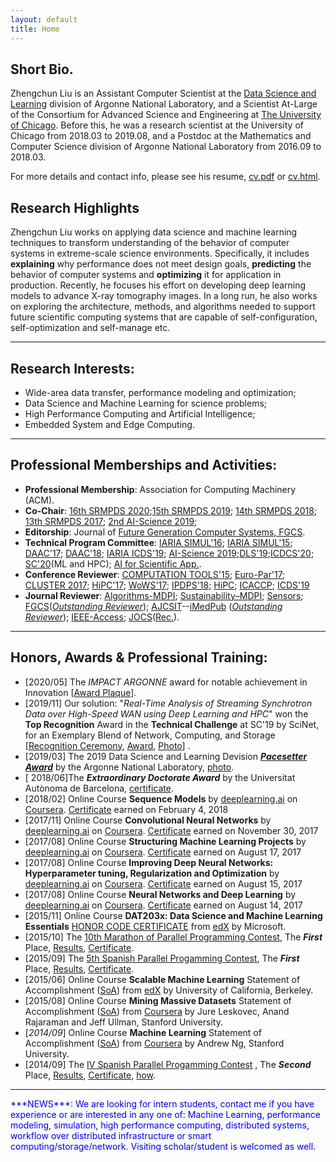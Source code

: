 ```yaml
---
layout: default
title: Home
---
```


## Short Bio.
Zhengchun Liu is an Assistant Computer Scientist at the [Data Science and Learning](http://www.anl.gov/dsl) division of Argonne National Laboratory, and a Scientist At-Large of the Consortium for Advanced Science and Engineering at [The University of Chicago](https://www.uchicago.edu/). Before this, he was a research scientist at the University of Chicago from 2018.03 to 2019.08, and a Postdoc at the Mathematics and Computer Science division of Argonne National Laboratory from 2016.09 to 2018.03. 

For more details and contact info, please see his resume, <a href="file/Zhengchun_Liu_CV.pdf" target="_blank">cv.pdf</a> or <a href="file/Zhengchun_Liu_CV.html" target="_blank">cv.html</a>.

## Research Highlights
Zhengchun Liu works on applying data science and machine learning techniques to transform understanding of the behavior of computer systems in extreme-scale science environments. Specifically, it includes __explaining__ why performance does not meet design goals,  __predicting__ the behavior of computer systems and __optimizing__ it for application in production. Recently, he focuses his effort on developing deep learning models to advance X-ray tomography images. In a long run, he also works on exploring the architecture, methods, and algorithms needed to support future scientific computing systems that are capable of self-configuration, self-optimization and self-manage etc.

---
## Research Interests:
* Wide-area data transfer, performance modeling and optimization; 
* Data Science and Machine Learning for science problems;
* High Performance Computing and Artificial Intelligence;
* Embedded System and Edge Computing.

---
## Professional Memberships and Activities:
* **Professional Membership**: Association for Computing Machinery (ACM). 
* **Co-Chair**: [16th SRMPDS 2020](https://srmpds.github.io/);[15th SRMPDS 2019](https://srmpds.github.io/); [14th SRMPDS 2018](https://srmpds.github.io/index-2018.html); [13th SRMPDS 2017](https://sites.google.com/site/srmpds/); [2nd AI-Science 2019](https://ai-science.github.io/);
* **Editorship**: Journal of [Future Generation Computer Systems, FGCS](https://www.journals.elsevier.com/future-generation-computer-systems).
* **Technical Program Committee**: [IARIA SIMUL'16](https://www.iaria.org/conferences2016/ComSIMUL16.html); [IARIA SIMUL'15](https://www.iaria.org/conferences2015/ComSIMUL15.html); [DAAC'17](http://www.depts.ttu.edu/cac/conferences/ucc2017/page-2/daacworkshop.html); [DAAC'18](); [IARIA ICDS'19](https://www.iaria.org/conferences2019/ComICDS19.html); [AI-Science 2019](https://ai-science.github.io/);[DLS'19](https://www.tacc.utexas.edu/workshop/2019/deep-learning);[ICDCS'20](); [SC'20](https://sc20.supercomputing.org)(ML and HPC); [AI for Scientific App.](https://ai4s.github.io).
* **Conference Reviewer**: [COMPUTATION TOOLS'15](https://www.iaria.org/conferences2015/COMPUTATIONTOOLS15.html); [Euro-Par'17](http://europar2017.usc.es/); [CLUSTER 2017](https://cluster17.github.io/); [HiPC'17](http://hipc.org/); [WoWS'17](https://words.sdsc.edu/wows2017); [IPDPS'18](http://www.ipdps.org/ipdps2018/2018_call_for_papers.html); [HiPC](http://hipc.org); [ICACCP](http://www.icaccpa.in/); [ICDS'19](https://www.iaria.org/conferences2019/ICDS19.html)
* **Journal Reviewer**: [Algorithms-MDPI](http://www.mdpi.com/journal/algorithms); [ Sustainability–MDPI](http://www.mdpi.com/journal/sustainability); [Sensors](https://www.mdpi.com/journal/sensors); [FGCS](https://www.journals.elsevier.com/future-generation-computer-systems)([_Outstanding Reviewer_](file/outstanding-reviewer-zliu-fgcs.pdf)); [AJCSIT](http://www.imedpub.com/computer-science-and-information-technology/)--[iMedPub](http://www.imedpub.com) ([_Outstanding Reviewer_](file/AJCSIT-outstanding-reviewer.png)); [IEEE-Access](http://ieeeaccess.ieee.org/); [JOCS](https://www.journals.elsevier.com/journal-of-computational-science)([Rec.](file/reviewer-zliu-jocs.pdf)).

---
## Honors, Awards & Professional Training:
* [2020/05] The _IMPACT ARGONNE_ award for notable achievement in Innovation [[Award Plaque](file/impact-argonne.pdf)]. 
* [2019/11] Our solution: "*Real-Time Analysis of Streaming Synchrotron Data over High-Speed WAN using Deep Learning and HPC*" won the __Top Recognition__ Award in the __Technical Challenge__ at SC'19 by SciNet, for an Exemplary Blend of Network, Computing, and Storage [[Recognition Ceremony](https://www.facebook.com/SCconferences/videos/543275426219325/?t=834), [Award](./img/tc-award.jpg), [Photo](./img/tc-ceremony.png)] . 
* [2019/03] The 2019 Data Science and Learning Devision [___Pacesetter Award___](img/pacesetter-award.JPG) by the Argonne National Laboratory, [photo](img/2019-pacesetter-award-photo.jpg). 
* [ 2018/06]The ___Extraordinary Doctorate Award___ by the Universitat Autònoma de Barcelona, [certificate](file/zliu-extraordinary-doc.pdf).
* [2018/02] Online Course __Sequence Models__ by [deeplearning.ai](https://www.deeplearning.ai/) on [Coursera](https://www.coursera.org/learn/nlp-sequence-models/home/welcome). <a href="https://www.coursera.org/account/accomplishments/certificate/98J8RFKMCGAA" target="_blank">Certificate</a> earned on February 4, 2018
* [2017/11] Online Course __Convolutional Neural Networks__ by [deeplearning.ai](https://www.deeplearning.ai/) on [Coursera](https://www.coursera.org/learn/convolutional-neural-networks). <a href="https://www.coursera.org/account/accomplishments/certificate/PS2LT4WMR7M8" target="_blank">Certificate</a> earned on November 30, 2017
* [2017/08] Online Course __Structuring Machine Learning Projects__ by [deeplearning.ai](https://www.deeplearning.ai/) on [Coursera](https://www.coursera.org/learn/neural-networks-deep-learning). <a href="https://www.coursera.org/account/accomplishments/certificate/GTUWDPUQJHJB" target="_blank">Certificate</a> earned on August 17, 2017
* [2017/08] Online Course __Improving Deep Neural Networks: Hyperparameter tuning, Regularization and Optimization__ by [deeplearning.ai](https://www.deeplearning.ai/) on [Coursera](https://www.coursera.org/learn/neural-networks-deep-learning). <a href="https://www.coursera.org/account/accomplishments/certificate/DAN32L2EDNUT" target="_blank">Certificate</a> earned on August 15, 2017
* [2017/08] Online Course __Neural Networks and Deep Learning__ by [deeplearning.ai](https://www.deeplearning.ai/) on [Coursera](https://www.coursera.org/learn/neural-networks-deep-learning). <a href="https://www.coursera.org/account/accomplishments/certificate/J93J6LDKAWFJ" target="_blank">Certificate</a> earned on August 14, 2017
* [2015/11] Online Course __DAT203x: Data Science and Machine Learning Essentials__ [HONOR CODE CERTIFICATE](file/Microsoft-DAT203x-Certificate-edX.pdf) from [edX](https://courses.edx.org/courses/course-v1:Microsoft+DAT203x+1T2016/info) by Microsoft.
* [2015/10] The [10th Marathon of Parallel Programming Contest](http://lspd.mackenzie.br/marathon/15/), The ___First___ Place, [Results](http://lspd.mackenzie.br/marathon/15/winners.html), [Certificate](file/10th-marathon.pdf).
* [2015/09] The [5th Spanish Parallel Progamming Contest](http://luna.inf.um.es/2015/), The ___First___ Place, [Results](http://luna.inf.um.es/2015/results.php?lang=en), [Certificate](file/certificado_2015_UAB.pdf).
* [2015/06] Online Course __Scalable Machine Learning__ Statement of Accomplishment ([SoA](file/Scalable-Machine-Learning-2015.pdf)) from [edX](https://courses.edx.org/courses/BerkeleyX/CS190.1x/1T2015/info) by University of California, Berkeley.
* [2015/08] Online Course __Mining Massive Datasets__ Statement of Accomplishment ([SoA](file/Coursera-mmds-2015.pdf)) from [Coursera](https://www.coursera.org/course/mmds) by Jure Leskovec, Anand Rajaraman and Jeff Ullman, Stanford University.
* [*2014/09*] Online Course __Machine Learning__ Statement of Accomplishment ([SoA](file/Coursera-ml-2014.pdf)) from [Coursera](https://www.coursera.org/course/ml) by Andrew Ng, Stanford University.
* [2014/09] The [IV Spanish Parallel Progamming Contest](http://luna.inf.um.es/2014/) , The ___Second___ Place, [Results](http://luna.inf.um.es/2014/results.php?lang=en), [Certificate](file/certificado_2014_UAB.pdf), [how](img/competition.jpg).

---
<span style="color:blue">
***NEWS***: 
We are looking for intern students, contact me if you have experience or are interested in any one of: Machine Learning, performance modeling, simulation, high performance computing, distributed systems, workflow over distributed infrastructure or smart computing/storage/network. Visiting scholar/student is welcomed as well.
</span>
